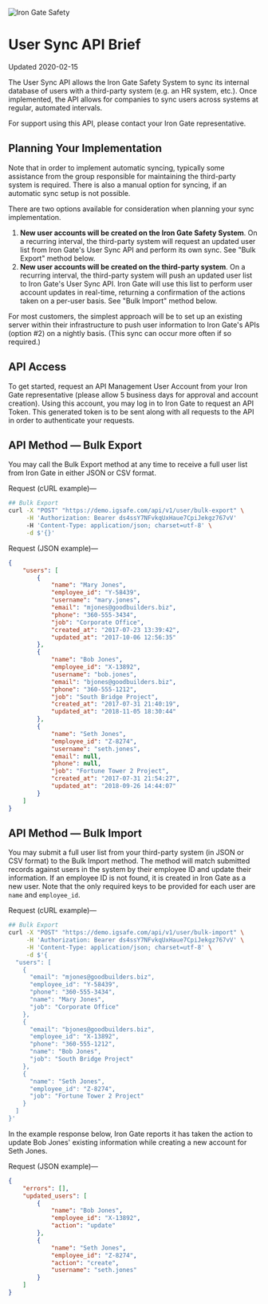 ![Iron Gate Safety](https://storage.googleapis.com/bw2-static/assets/igss-logo-450px.png)

# User Sync API Brief
Updated 2020-02-15

The User Sync API allows the Iron Gate Safety System to sync its internal database of users with a third-party system (e.g. an HR system, etc.).  Once implemented, the API allows for companies to sync users across systems at regular, automated intervals.

For support using this API, please contact your Iron Gate representative.

## Planning Your Implementation

Note that in order to implement automatic syncing, typically some assistance from the group responsible for maintaining the third-party system is required.  There is also a manual option for syncing, if an automatic sync setup is not possible.

There are two options available for consideration when planning your sync implementation.

1. __New user accounts will be created on the Iron Gate Safety System__.  On a recurring interval, the third-party system will request an updated user list from Iron Gate's User Sync API and perform its own sync.  See "Bulk Export" method below.
2. __New user accounts will be created on the third-party system__.  On a recurring interval, the third-party system will push an updated user list to Iron Gate's User Sync API.  Iron Gate will use this list to perform user account updates in real-time, returning a confirmation of the actions taken on a per-user basis.  See "Bulk Import" method below.

For most customers, the simplest approach will be to set up an existing server within their infrastructure to push user information to Iron Gate's APIs (option #2) on a nightly basis.  (This sync can occur more often if so required.)

## API Access

To get started, request an API Management User Account from your Iron Gate representative (please allow 5 business days for approval and account creation).  Using this account, you may log in to Iron Gate to request an API Token.  This generated token is to be sent along with all requests to the API in order to authenticate your requests.

## API Method — Bulk Export

You may call the Bulk Export method at any time to receive a full user list from Iron Gate in either JSON or CSV format.

Request (cURL example)—
```bash
## Bulk Export
curl -X "POST" "https://demo.igsafe.com/api/v1/user/bulk-export" \
     -H 'Authorization: Bearer ds4ssY7NFvkqUxHaue7CpiJekgz767vV'
     -H 'Content-Type: application/json; charset=utf-8' \
     -d $'{}'
```

Request (JSON example)—
```json
{
    "users": [
        {
            "name": "Mary Jones",
            "employee_id": "Y-58439",
            "username": "mary.jones",
            "email": "mjones@goodbuilders.biz",
            "phone": "360-555-3434",
            "job": "Corporate Office",
            "created_at": "2017-07-23 13:39:42",
            "updated_at": "2017-10-06 12:56:35"
        },
        {
            "name": "Bob Jones",
            "employee_id": "X-13892",
            "username": "bob.jones",
            "email": "bjones@goodbuilders.biz",
            "phone": "360-555-1212",
            "job": "South Bridge Project",
            "created_at": "2017-07-31 21:40:19",
            "updated_at": "2018-11-05 18:30:44"
        },
        {
            "name": "Seth Jones",
            "employee_id": "Z-8274",
            "username": "seth.jones",
            "email": null,
            "phone": null,
            "job": "Fortune Tower 2 Project",
            "created_at": "2017-07-31 21:54:27",
            "updated_at": "2018-09-26 14:44:07"
        }
    ]
}
```

## API Method — Bulk Import

You may submit a full user list from your third-party system (in JSON or CSV format) to the Bulk Import method.  The method will match submitted records against users in the system by their employee ID and update their information. If an employee ID is not found, it is created in Iron Gate as a new user.  Note that the only required keys to be provided for each user are `name` and `employee_id`.

Request (cURL example)—
```bash
## Bulk Export
curl -X "POST" "https://demo.igsafe.com/api/v1/user/bulk-import" \
     -H 'Authorization: Bearer ds4ssY7NFvkqUxHaue7CpiJekgz767vV' \
     -H 'Content-Type: application/json; charset=utf-8' \
     -d $'{
  "users": [
    {
      "email": "mjones@goodbuilders.biz",
      "employee_id": "Y-58439",
      "phone": "360-555-3434",
      "name": "Mary Jones",
      "job": "Corporate Office"
    },
    {
      "email": "bjones@goodbuilders.biz",
      "employee_id": "X-13892",
      "phone": "360-555-1212",
      "name": "Bob Jones",
      "job": "South Bridge Project"
    },
    {
      "name": "Seth Jones",
      "employee_id": "Z-8274",
      "job": "Fortune Tower 2 Project"
    }
  ]
}'
```

In the example response below, Iron Gate reports it has taken the action to update Bob Jones' existing information while creating a new account for Seth Jones.

Request (JSON example)—
```json
{
    "errors": [],
    "updated_users": [
        {
            "name": "Bob Jones",
            "employee_id": "X-13892",
            "action": "update"
        },
        {
            "name": "Seth Jones",
            "employee_id": "Z-8274",
            "action": "create",
            "username": "seth.jones"
        }
    ]
}
```
